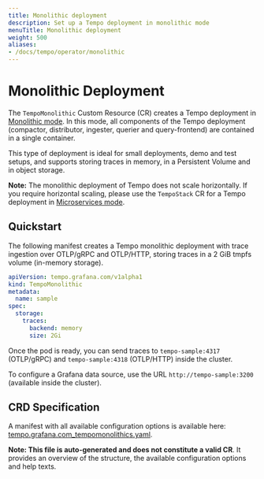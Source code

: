 ```yaml
---
title: Monolithic deployment
description: Set up a Tempo deployment in monolithic mode
menuTitle: Monolithic deployment
weight: 500
aliases:
- /docs/tempo/operator/monolithic
---
```


# Monolithic Deployment

The `TempoMonolithic` Custom Resource (CR) creates a Tempo deployment in [Monolithic mode](/docs/tempo/latest/setup/deployment/#monolithic-mode).
In this mode, all components of the Tempo deployment (compactor, distributor, ingester, querier and query-frontend) are contained in a single container.

This type of deployment is ideal for small deployments, demo and test setups, and supports storing traces in memory, in a Persistent Volume and in object storage.

**Note:** The monolithic deployment of Tempo does not scale horizontally. If you require horizontal scaling, please use the `TempoStack` CR for a Tempo deployment in [Microservices mode](/docs/tempo/latest/setup/deployment/#microservices-mode).

## Quickstart

The following manifest creates a Tempo monolithic deployment with trace ingestion over OTLP/gRPC and OTLP/HTTP, storing traces in a 2 GiB tmpfs volume (in-memory storage).

```yaml
apiVersion: tempo.grafana.com/v1alpha1
kind: TempoMonolithic
metadata:
  name: sample
spec:
  storage:
    traces:
      backend: memory
      size: 2Gi
```

Once the pod is ready, you can send traces to `tempo-sample:4317` (OTLP/gRPC) and `tempo-sample:4318` (OTLP/HTTP) inside the cluster.

To configure a Grafana data source, use the URL `http://tempo-sample:3200` (available inside the cluster).

## CRD Specification
A manifest with all available configuration options is available here: [tempo.grafana.com_tempomonolithics.yaml](https://github.com/grafana/tempo-operator/blob/main/docs/spec/tempo.grafana.com_tempomonolithics.yaml).

**Note: This file is auto-generated and does not constitute a valid CR**.
It provides an overview of the structure, the available configuration options and help texts.

